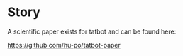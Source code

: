 # Story

A scientific paper exists for tatbot and can be found here:

https://github.com/hu-po/tatbot-paper